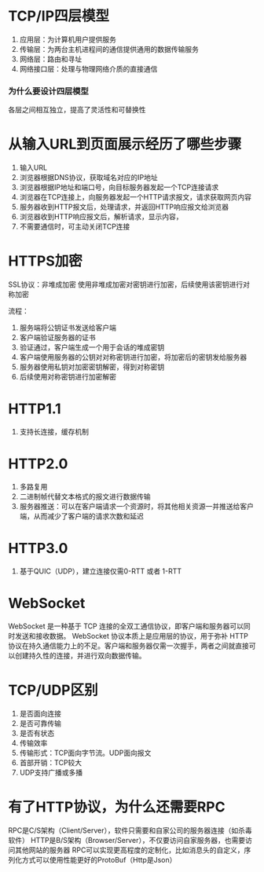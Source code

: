 # TCP/IP四层模型
1.  应用层：为计算机用户提供服务
2.  传输层：为两台主机进程间的通信提供通用的数据传输服务
3.  网络层：路由和寻址
4.  网络接口层：处理与物理网络介质的直接通信

### 为什么要设计四层模型
各层之间相互独立，提高了灵活性和可替换性

# 从输入URL到页面展示经历了哪些步骤
1. 输入URL
2. 浏览器根据DNS协议，获取域名对应的IP地址
3. 浏览器根据IP地址和端口号，向目标服务器发起一个TCP连接请求
4. 浏览器在TCP连接上，向服务器发起一个HTTP请求报文，请求获取网页内容
5. 服务器收到HTTP报文后，处理请求，并返回HTTP响应报文给浏览器
6. 浏览器收到HTTP响应报文后，解析请求，显示内容，
7. 不需要通信时，可主动关闭TCP连接

# HTTPS加密
SSL协议：非堆成加密
使用非堆成加密对密钥进行加密，后续使用该密钥进行对称加密

流程：
1. 服务端将公钥证书发送给客户端
2. 客户端验证服务器的证书
3. 验证通过，客户端生成一个用于会话的堆成密钥
4. 客户端使用服务器的公钥对对称密钥进行加密，将加密后的密钥发给服务器
5. 服务器使用私钥对加密密钥解密，得到对称密钥
6. 后续使用对称密钥进行加密解密

# HTTP1.1
1. 支持长连接，缓存机制

# HTTP2.0
1. 多路复用
2. 二进制帧代替文本格式的报文进行数据传输
3. 服务器推送：可以在客户端请求一个资源时，将其他相关资源一并推送给客户端，从而减少了客户端的请求次数和延迟

# HTTP3.0
1. 基于QUIC（UDP），建立连接仅需0-RTT 或者 1-RTT

# WebSocket
WebSocket 是一种基于 TCP 连接的全双工通信协议，即客户端和服务器可以同时发送和接收数据。
WebSocket 协议本质上是应用层的协议，用于弥补 HTTP 协议在持久通信能力上的不足。客户端和服务器仅需一次握手，两者之间就直接可以创建持久性的连接，并进行双向数据传输。

# TCP/UDP区别
1. 是否面向连接
2. 是否可靠传输
3. 是否有状态
4. 传输效率
5. 传输形式：TCP面向字节流。UDP面向报文
6. 首部开销：TCP较大
7. UDP支持广播或多播

# 有了HTTP协议，为什么还需要RPC
RPC是C/S架构（Client/Server），软件只需要和自家公司的服务器连接（如杀毒软件）
HTTP是B/S架构（Browser/Server），不仅要访问自家服务器，也需要访问其他网站的服务器
RPC可以实现更高程度的定制化，比如消息头的自定义，序列化方式可以使用性能更好的ProtoBuf（Http是Json）
<!--stackedit_data:
eyJoaXN0b3J5IjpbNTk3NTY0NDAzLC0xNTI5NTA2NjE5LDU5Mj
I4MTkxMSwtMTkzMTE0MzQxNF19
-->